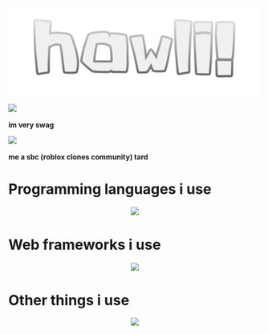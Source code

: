 <p align="center">
    <img src="hawli logo full.svg" />
</p>

![](https://komarev.com/ghpvc/?username=hawl1)

<b>im very swag</b>

![](https://github-readme-stats-hawl1.vercel.app/api?username=hawl1&show_icons=true&theme=tokyonight)

<b>me a sbc (roblox clones community) tard</b>

<h1>Programming languages i use</h1>

<p align="center">
    <img src="https://skillicons.dev/icons?i=js,ts,go,lua,py,php,nodejs" />
</p>

<h1>Web frameworks i use</h1>

<p align="center">
    <img src="https://skillicons.dev/icons?i=laravel,express,flask"/>
</p>

<h1>Other things i use</h1>

<p align="center">
<img src="https://skillicons.dev/icons?i=blender,mysql,figma,docker,webpack,sketchup"/>
</p>
